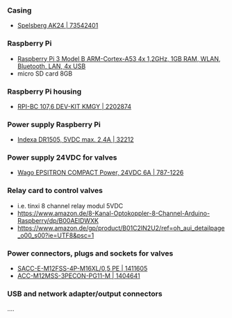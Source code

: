 ### Casing
* [Spelsberg AK24 | 73542401](https://www.spelsberg.de/nc/produkt/an/73542401/)

### Raspberry Pi
* [Raspberry Pi 3 Model B ARM-Cortex-A53 4x 1,2GHz, 1GB RAM, WLAN, Bluetooth, LAN, 4x USB](https://www.amazon.de/Raspberry-Pi-Model-ARM-Cortex-A53-Bluetooth/dp/B01CD5VC92)
* micro SD card 8GB

### Raspberry Pi housing
* [RPI-BC 107,6 DEV-KIT KMGY | 2202874](https://www.phoenixcontact.com/online/portal/de?uri=pxc-oc-itemdetail:pid=2202874&library=dede&tab=1)

### Power supply Raspberry Pi
* [Indexa DR1505,  5VDC  max. 2,4A | 32212](https://www.indexa.de/w2/datenblatt/32212_datenblatt.pdf)

### Power supply 24VDC for valves
* [Wago EPSITRON COMPACT Power, 24VDC 6A | 787-1226](https://www.wago.com/de/stromversorgungen/primaer-getaktete-stromversorgung/p/787-1226)

### Relay card to control valves
* i.e. tinxi 8 channel relay modul 5VDC
* https://www.amazon.de/8-Kanal-Optokoppler-8-Channel-Arduino-Raspberry/dp/B00AEIDWXK
* https://www.amazon.de/gp/product/B01C2IN2U2/ref=oh_aui_detailpage_o00_s00?ie=UTF8&psc=1


### Power connectors, plugs and sockets for valves
* [SACC-E-M12FSS-4P-M16XL/0,5 PE | 1411605](https://www.phoenixcontact.com/online/portal/de?uri=pxc-oc-itemdetail:pid=1411605&library=dede&tab=1)
* [ACC-M12MSS-3PECON-PG11-M | 1404641](https://phoenixcontact.de/online/portal/de/?uri=pxc-oc-itemdetail:pid=1404641&library=usen&pcck=P-20-07-06-01&tab=2&selectedCategory=ALL)

### USB and network adapter/output connectors
....

